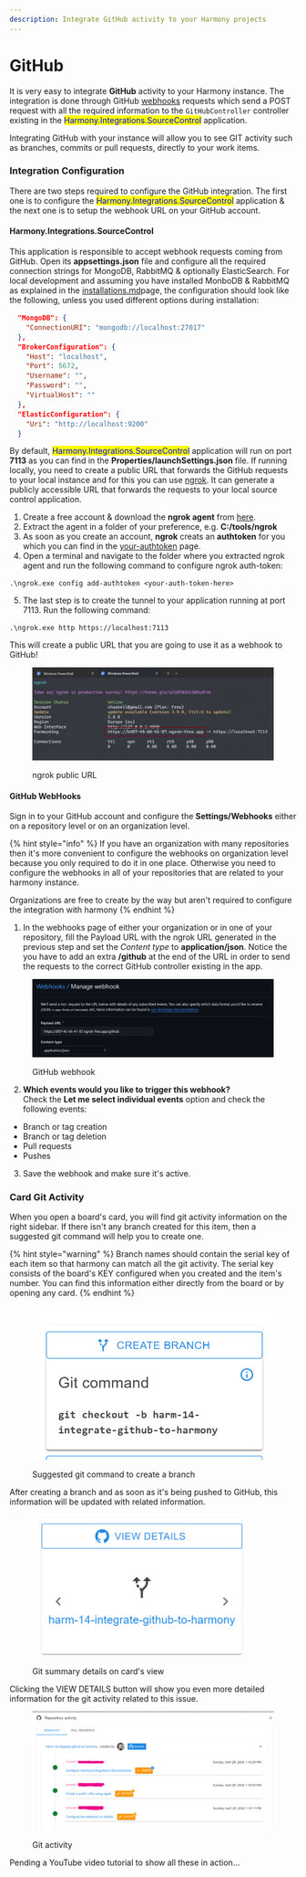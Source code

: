```yaml
---
description: Integrate GitHub activity to your Harmony projects
---
```


# GitHub

It is very easy to integrate **GitHub** activity to your Harmony instance. The integration is done through GitHub [webhooks](https://docs.github.com/en/webhooks/about-webhooks) requests which send a POST request with all the required information to the `GitHubController` controller existing in the <mark style="color:blue;">Harmony.Integrations.SourceControl</mark> application.

Integrating GitHub with your instance will allow you to see GIT activity such as branches, commits or pull requests, directly to your work items.

### Integration Configuration

There are two steps required to configure the GitHub integration. The first one is to configure the <mark style="color:blue;">Harmony.Integrations.SourceControl</mark> application & the next one is to setup the webhook URL on your GitHub account.&#x20;

#### Harmony.Integrations.SourceControl

This application is responsible to accept webhook requests coming from GitHub. Open its **appsettings.json** file and configure all the required connection strings for MongoDB, RabbitMQ & optionally ElasticSearch. For local development and assuming you have installed MonboDB & RabbitMQ as explained in the [installations.md](../configuration/dependencies/installations.md "mention")page, the configuration should look like the following, unless you used different options during installation:

```json
  "MongoDB": {
    "ConnectionURI": "mongodb://localhost:27017"
  },
  "BrokerConfiguration": {
    "Host": "localhost",
    "Port": 5672,
    "Username": "",
    "Password": "",
    "VirtualHost": ""
  },
  "ElasticConfiguration": {
    "Uri": "http://localhost:9200"
  }
```

By default, <mark style="color:blue;">Harmony.Integrations.SourceControl</mark> application will run on port **7113** as you can find in the **Properties/launchSettings.json** file. If running locally, you need to create a public URL that forwards the GitHub requests to your local instance and for this you can use [ngrok](https://ngrok.com/). It can generate a publicly accessible URL that forwards the requests to your local source control application.&#x20;

1. Create a free account & download the **ngrok agent** from [here](https://ngrok.com/download).
2. Extract the agent in a folder of your preference, e.g. **C:/tools/ngrok**
3. As soon as you create an account, **ngrok** creats an **authtoken** for you which you can find in the [your-authtoken](https://dashboard.ngrok.com/get-started/your-authtoken) page.
4. Open a terminal and navigate to the folder where you extracted ngrok agent and run the following command to configure ngrok auth-token:

```
.\ngrok.exe config add-authtoken <your-auth-token-here>
```

5. The last step is to create the tunnel to your application running at port 7113. Run the following command:

```
.\ngrok.exe http https://localhost:7113
```

This will create a public URL that you are going to use it as a webhook to GitHub!

<figure><img src="../.gitbook/assets/ngrok-tunnel.png" alt=""><figcaption><p>ngrok public URL</p></figcaption></figure>

#### GitHub WebHooks

Sign in to your GitHub account and configure the **Settings/Webhooks** either on a repository level or on an organization level.

{% hint style="info" %}
If you have an organization with many repositories then it's more convenient to configure the webhooks on organization level because you only required to do it in one place. Otherwise you need to configure the webhooks in all of your repositories that are related to your harmony instance.

Organizations are free to create by the way but aren't required to configure the integration with harmony
{% endhint %}

1. In the webhooks page of either your organization or in one of your repository, fill the Payload URL with the ngrok URL generated in the previous step and set the _Content type_ to **application/json**. Notice the you have to add an extra **/github** at the end of the URL in order to send the requests to the correct GitHub controller existing in the app.

<figure><img src="../.gitbook/assets/image.png" alt=""><figcaption><p>GitHub webhook</p></figcaption></figure>

2. **Which events would you like to trigger this webhook?**\
   Check the **Let me select individual events** option and check the following events:

* Branch or tag creation
* Branch or tag deletion
* Pull requests
* Pushes

3. Save the webhook and make sure it's active.

### Card Git Activity

When you open a board's card, you will find git activity information on the right sidebar. If there isn't any branch created for this item, then a suggested git command will help you to create one.&#x20;

{% hint style="warning" %}
Branch names should contain the serial key of each item so that harmony can match all the git activity. The serial key consists of the board's KEY configured when you created and the item's number. You can find this information either directly from the board or by opening any card.
{% endhint %}

<figure><img src="../.gitbook/assets/git-create-branch-command.png" alt="" width="563"><figcaption><p>Suggested git command to create a branch</p></figcaption></figure>

After creating a branch and as soon as it's being pushed to GitHub, this information will be updated with related information.

<figure><img src="../.gitbook/assets/Screenshot 2024-04-28 131946.png" alt="" width="375"><figcaption><p>Git summary details on card's view</p></figcaption></figure>

Clicking the VIEW DETAILS button will show you even more detailed information for the git activity related to this issue.

<figure><img src="../.gitbook/assets/git-activity.png" alt=""><figcaption><p>Git activity</p></figcaption></figure>

Pending a YouTube video tutorial to show all these in action...
